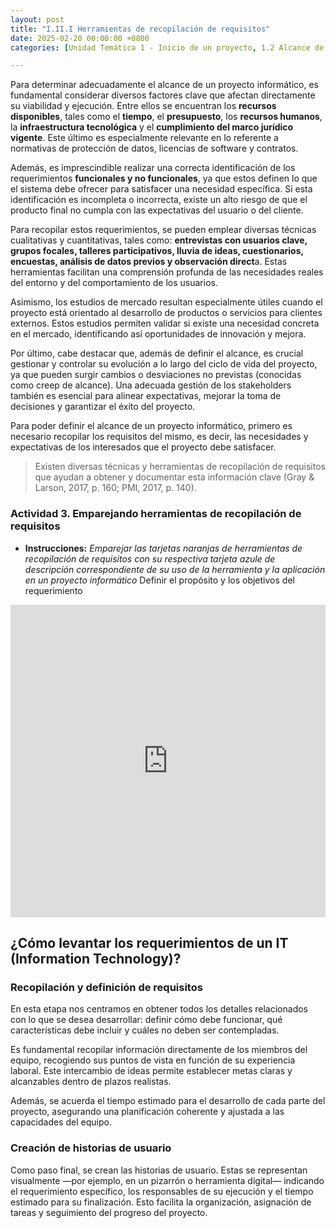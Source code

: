 ```yaml
---
layout: post
title: "I.II.I Herramientas de recopilación de requisitos"
date: 2025-02-20 00:00:00 +0800
categories: [Unidad Temática 1 - Inicio de un proyecto, 1.2 Alcance de un proyecto]

---
```

Para determinar adecuadamente el alcance de un proyecto informático, es fundamental considerar diversos factores clave que afectan directamente su viabilidad y ejecución. Entre ellos se encuentran los **recursos disponibles**, tales como el **tiempo**, el **presupuesto**, los **recursos humanos**, la **infraestructura tecnológica** y el **cumplimiento del marco jurídico vigente**. Este último es especialmente relevante en lo referente a normativas de protección de datos, licencias de software y contratos.

Además, es imprescindible realizar una correcta identificación de los requerimientos **funcionales y no funcionales**, ya que estos definen lo que el sistema debe ofrecer para satisfacer una necesidad específica. Si esta identificación es incompleta o incorrecta, existe un alto riesgo de que el producto final no cumpla con las expectativas del usuario o del cliente.

Para recopilar estos requerimientos, se pueden emplear diversas técnicas cualitativas y cuantitativas, tales como: **entrevistas con usuarios clave, grupos focales, talleres participativos, lluvia de ideas, cuestionarios, encuestas, análisis de datos previos y observación direct**a. Estas herramientas facilitan una comprensión profunda de las necesidades reales del entorno y del comportamiento de los usuarios.

Asimismo, los estudios de mercado resultan especialmente útiles cuando el proyecto está orientado al desarrollo de productos o servicios para clientes externos. Estos estudios permiten validar si existe una necesidad concreta en el mercado, identificando así oportunidades de innovación y mejora.

Por último, cabe destacar que, además de definir el alcance, es crucial gestionar y controlar su evolución a lo largo del ciclo de vida del proyecto, ya que pueden surgir cambios o desviaciones no previstas (conocidas como creep de alcance). Una adecuada gestión de los stakeholders también es esencial para alinear expectativas, mejorar la toma de decisiones y garantizar el éxito del proyecto.

Para poder definir el alcance de un proyecto informático, primero es necesario recopilar los requisitos del mismo, es decir, las necesidades y expectativas de los interesados que el proyecto debe satisfacer. 
> Existen diversas técnicas y herramientas de recopilación de requisitos que ayudan a obtener y documentar esta información clave (Gray & Larson, 2017, p. 160; PMI, 2017, p. 140).

### Actividad 3. Emparejando herramientas de recopilación de requisitos

- **Instrucciones:** _Emparejar las tarjetas naranjas de herramientas de recopilación de requisitos con su respectiva tarjeta azule de descripción correspondiente de su uso de la herramienta y la aplicación en un proyecto informático_
Definir el propósito y los objetivos del requerimiento

<iframe src="https://learningapps.org/watch?v=p35a06rfn25" style="border:0px;width:100%;height:500px" allowfullscreen="true" webkitallowfullscreen="true" mozallowfullscreen="true"></iframe>

## ¿Cómo levantar los requerimientos de un IT (Information Technology)?

### Recopilación y definición de requisitos
En esta etapa nos centramos en obtener todos los detalles relacionados con lo que se desea desarrollar: definir cómo debe funcionar, qué características debe incluir y cuáles no deben ser contempladas.

Es fundamental recopilar información directamente de los miembros del equipo, recogiendo sus puntos de vista en función de su experiencia laboral. Este intercambio de ideas permite establecer metas claras y alcanzables dentro de plazos realistas.

Además, se acuerda el tiempo estimado para el desarrollo de cada parte del proyecto, asegurando una planificación coherente y ajustada a las capacidades del equipo.

### Creación de historias de usuario
Como paso final, se crean las historias de usuario. Estas se representan visualmente —por ejemplo, en un pizarrón o herramienta digital— indicando el requerimiento específico, los responsables de su ejecución y el tiempo estimado para su finalización. Esto facilita la organización, asignación de tareas y seguimiento del progreso del proyecto.
